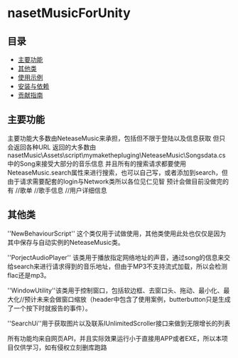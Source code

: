 # nasetMusicForUnity

## 目录
- [主要功能](#主要功能)
- [其他类](#可视化)
- [使用示例](#使用示例)
- [安装与依赖](#安装与依赖)
- [贡献指南](#贡献指南)

## 主要功能
主要功能大多数由NeteaseMusic来承担，包括但不限于登陆以及信息获取
但只会返回各种URL
返回的大多数由nasetMusic\Assets\script\mymakethepluging\NeteaseMusic\Songsdata.cs
中的Song来接受大部分的音乐信息
并且所有的搜索请求都要使用NeteaseMusic.search属性来进行搜索，也可以自己写，或者添加到search，但由于请求需要配套的login与Network类所以各位见仁见智
预计会做目前没做完的有
//歌单
//歌手信息
//用户详细信息

## 其他类
''NewBehaviourScript'' 这个类仅用于试做使用，其他类使用此处也仅仅是因为其中保存与自动实例的NeteaseMusic类。

''PorjectAudioPlayer'' 该类用于播放指定网络地址的声音，通过song的信息来交给search来进行请求得到的音乐地址，但由于MP3不支持流式加载，所以会检测flac还是mp3。

''WindowUtility''该类用于控制窗口，包括软边框、去窗口头、拖动、最小化、最大化//预计未来会做窗口缩放（header中包含了使用案例，butterbutton只是生成了一个按下时就报告的事件）。

''SearchUi''用于获取图片以及联系IUnlimitedScroller接口来做到无限增长的列表


所有功能均来自网页API，并且实际效果运行小于直接用APP或者EXE，所以本项目仅供学习，如有侵权立刻删库跑路

